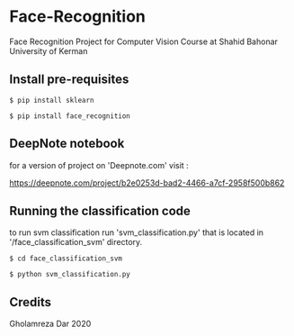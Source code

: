 # Face-Recognition
Face Recognition Project for Computer Vision Course at Shahid Bahonar University of Kerman

## Install pre-requisites
`$ pip install sklearn`

`$ pip install face_recognition`

## DeepNote notebook
for a version of project on 'Deepnote.com' visit :

https://deepnote.com/project/b2e0253d-bad2-4466-a7cf-2958f500b862

## Running the classification code
to run svm classification run 'svm_classification.py' 
that is located in '/face_classification_svm' directory.

`$ cd face_classification_svm`

`$ python svm_classification.py`

## Credits
Gholamreza Dar 2020

